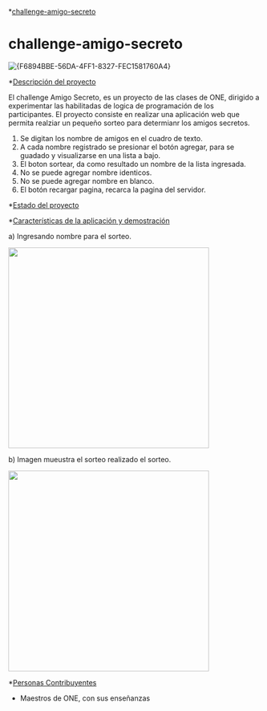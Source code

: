 *[challenge-amigo-secreto](#challenge-amigo-secreto)

# challenge-amigo-secreto
![{F6894BBE-56DA-4FF1-8327-FEC1581760A4}](https://github.com/user-attachments/assets/61a85085-3f5c-4092-a088-756b45d236c1)

*[Descripción del proyecto](#descripción-del-proyecto)

El challenge Amigo Secreto, es un proyecto de las clases de ONE, dirigido a experimentar las habilitadas de logica de programación de los participantes.
El proyecto consiste en realizar una aplicación web que permita realziar un pequeño sorteo para determianr los amigos secretos.
1) Se digitan los nombre de amigos en el cuadro de texto.
2) A cada nombre registrado se presionar el botón agregar, para se guadado y visualizarse en una lista a bajo.
3) El boton sortear, da como resultado un nombre de la lista ingresada.
4) No se puede agregar nombre identicos.
5) No se puede agregar nombre en blanco.
6) El botón  recargar pagina, recarca la pagina del servidor.

*[Estado del proyecto](#Estado-del-proyecto)

*[Características de la aplicación y demostración](#Características-de-la-aplicación-y-demostración)

a) Ingresando nombre para el sorteo.

<img src ="https://github.com/user-attachments/assets/609637e5-5982-48b0-b042-7dfec4267601" width="400" height="400"/>

b) Imagen mueustra el sorteo realizado el sorteo.

<img src="https://github.com/user-attachments/assets/d8e70719-a7cd-4e4a-84c5-6e3320096c06" width="400" heigth="400"/>

*[Personas Contribuyentes](#personas-contribuyentes)
* Maestros de ONE, con sus enseñanzas
